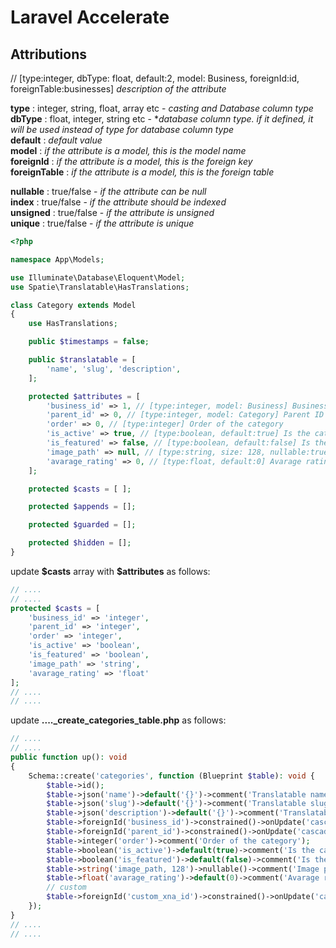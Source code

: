 # Laravel Accelerate
 
## Attributions
// [type:integer, dbType: float, default:2, model: Business, foreignId:id, foreignTable:businesses] *description of the attribute*  
  
**type** : integer, string, float, array etc - *casting and Database column type*  
**dbType** : float, integer, string etc - **database column type. if it defined, it will be used instead of type for database column type*  
**default** : *default value*  
**model** : *if the attribute is a model, this is the model name*  
**foreignId** : *if the attribute is a model, this is the foreign key*  
**foreignTable** :  *if the attribute is a model, this is the foreign table*  
  
**nullable** : true/false - *if the attribute can be null*  
**index** : true/false - *if the attribute should be indexed*  
**unsigned** : true/false - *if the attribute is unsigned*  
**unique** : true/false - *if the attribute is unique*  
 
```php
<?php

namespace App\Models;

use Illuminate\Database\Eloquent\Model;
use Spatie\Translatable\HasTranslations;

class Category extends Model
{
	use HasTranslations;

	public $timestamps = false;

	public $translatable = [
		'name', 'slug', 'description',
	];

	protected $attributes = [
		'business_id' => 1, // [type:integer, model: Business] Business ID
        'parent_id' => 0, // [type:integer, model: Category] Parent ID
        'order' => 0, // [type:integer] Order of the category
        'is_active' => true, // [type:boolean, default:true] Is the category active?
        'is_featured' => false, // [type:boolean, default:false] Is the category featured?
        'image_path' => null, // [type:string, size: 128, nullable:true] Image path
        'avarage_rating' => 0, // [type:float, default:0] Avarage rating
	]; 

	protected $casts = [ ];

	protected $appends = [];

	protected $guarded = [];

	protected $hidden = [];
} 
```

update **$casts** array with **\$attributes** as follows:
```php
// ....
// ....
protected $casts = [
    'business_id' => 'integer',
    'parent_id' => 'integer',
    'order' => 'integer',
    'is_active' => 'boolean',
    'is_featured' => 'boolean',
    'image_path' => 'string',
    'avarage_rating' => 'float'
];
// ....
// ....
```

update **...._create_categories_table.php** as follows:
```php
// ....
// ....
public function up(): void
{
    Schema::create('categories', function (Blueprint $table): void {
        $table->id();
        $table->json('name')->default('{}')->comment('Translatable name');
        $table->json('slug')->default('{}')->comment('Translatable slug');
        $table->json('description')->default('{}')->comment('Translatable description');
        $table->foreignId('business_id')->constrained()->onUpdate('cascade')->onDelete('cascade')->comment('Business ID');
        $table->foreignId('parent_id')->constrained()->onUpdate('cascade')->onDelete('cascade')->comment('Parent ID');
        $table->integer('order')->comment('Order of the category');
        $table->boolean('is_active')->default(true)->comment('Is the category active?');
        $table->boolean('is_featured')->default(false)->comment('Is the category featured?');
        $table->string('image_path, 128')->nullable()->comment('Image path');
        $table->float('avarage_rating')->default(0)->comment('Avarage rating');
        // custom
        $table->foreignId('custom_xna_id')->constrained()->onUpdate('cascade')->onDelete('cascade')->comment('Business ID');
    });
}
// ....
// ....
```